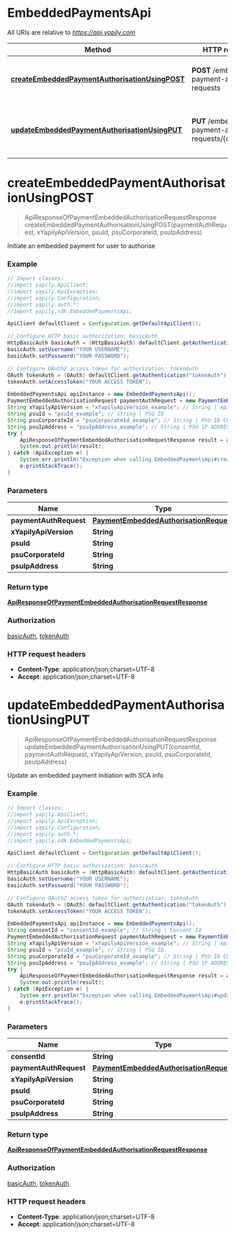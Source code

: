# EmbeddedPaymentsApi

All URIs are relative to *https://api.yapily.com*

Method | HTTP request | Description
------------- | ------------- | -------------
[**createEmbeddedPaymentAuthorisationUsingPOST**](EmbeddedPaymentsApi.md#createEmbeddedPaymentAuthorisationUsingPOST) | **POST** /embedded-payment-auth-requests | Initiate an embedded payment for user to authorise
[**updateEmbeddedPaymentAuthorisationUsingPUT**](EmbeddedPaymentsApi.md#updateEmbeddedPaymentAuthorisationUsingPUT) | **PUT** /embedded-payment-auth-requests/{consentId} | Update an embedded payment initiation with SCA info


<a name="createEmbeddedPaymentAuthorisationUsingPOST"></a>
# **createEmbeddedPaymentAuthorisationUsingPOST**
> ApiResponseOfPaymentEmbeddedAuthorisationRequestResponse createEmbeddedPaymentAuthorisationUsingPOST(paymentAuthRequest, xYapilyApiVersion, psuId, psuCorporateId, psuIpAddress)

Initiate an embedded payment for user to authorise

### Example
```java
// Import classes:
//import yapily.ApiClient;
//import yapily.ApiException;
//import yapily.Configuration;
//import yapily.auth.*;
//import yapily.sdk.EmbeddedPaymentsApi;

ApiClient defaultClient = Configuration.getDefaultApiClient();

// Configure HTTP basic authorization: basicAuth
HttpBasicAuth basicAuth = (HttpBasicAuth) defaultClient.getAuthentication("basicAuth");
basicAuth.setUsername("YOUR USERNAME");
basicAuth.setPassword("YOUR PASSWORD");

// Configure OAuth2 access token for authorization: tokenAuth
OAuth tokenAuth = (OAuth) defaultClient.getAuthentication("tokenAuth");
tokenAuth.setAccessToken("YOUR ACCESS TOKEN");

EmbeddedPaymentsApi apiInstance = new EmbeddedPaymentsApi();
PaymentEmbeddedAuthorisationRequest paymentAuthRequest = new PaymentEmbeddedAuthorisationRequest(); // PaymentEmbeddedAuthorisationRequest | paymentAuthRequest
String xYapilyApiVersion = "xYapilyApiVersion_example"; // String | Api Version
String psuId = "psuId_example"; // String | PSU ID
String psuCorporateId = "psuCorporateId_example"; // String | PSU ID CORPORATE
String psuIpAddress = "psuIpAddress_example"; // String | PSU IP ADDRESS
try {
    ApiResponseOfPaymentEmbeddedAuthorisationRequestResponse result = apiInstance.createEmbeddedPaymentAuthorisationUsingPOST(paymentAuthRequest, xYapilyApiVersion, psuId, psuCorporateId, psuIpAddress);
    System.out.println(result);
} catch (ApiException e) {
    System.err.println("Exception when calling EmbeddedPaymentsApi#createEmbeddedPaymentAuthorisationUsingPOST");
    e.printStackTrace();
}
```

### Parameters

Name | Type | Description  | Notes
------------- | ------------- | ------------- | -------------
 **paymentAuthRequest** | [**PaymentEmbeddedAuthorisationRequest**](PaymentEmbeddedAuthorisationRequest.md)| paymentAuthRequest |
 **xYapilyApiVersion** | **String**| Api Version | [optional]
 **psuId** | **String**| PSU ID | [optional]
 **psuCorporateId** | **String**| PSU ID CORPORATE | [optional]
 **psuIpAddress** | **String**| PSU IP ADDRESS | [optional]

### Return type

[**ApiResponseOfPaymentEmbeddedAuthorisationRequestResponse**](ApiResponseOfPaymentEmbeddedAuthorisationRequestResponse.md)

### Authorization

[basicAuth](../README.md#basicAuth), [tokenAuth](../README.md#tokenAuth)

### HTTP request headers

 - **Content-Type**: application/json;charset=UTF-8
 - **Accept**: application/json;charset=UTF-8

<a name="updateEmbeddedPaymentAuthorisationUsingPUT"></a>
# **updateEmbeddedPaymentAuthorisationUsingPUT**
> ApiResponseOfPaymentEmbeddedAuthorisationRequestResponse updateEmbeddedPaymentAuthorisationUsingPUT(consentId, paymentAuthRequest, xYapilyApiVersion, psuId, psuCorporateId, psuIpAddress)

Update an embedded payment initiation with SCA info

### Example
```java
// Import classes:
//import yapily.ApiClient;
//import yapily.ApiException;
//import yapily.Configuration;
//import yapily.auth.*;
//import yapily.sdk.EmbeddedPaymentsApi;

ApiClient defaultClient = Configuration.getDefaultApiClient();

// Configure HTTP basic authorization: basicAuth
HttpBasicAuth basicAuth = (HttpBasicAuth) defaultClient.getAuthentication("basicAuth");
basicAuth.setUsername("YOUR USERNAME");
basicAuth.setPassword("YOUR PASSWORD");

// Configure OAuth2 access token for authorization: tokenAuth
OAuth tokenAuth = (OAuth) defaultClient.getAuthentication("tokenAuth");
tokenAuth.setAccessToken("YOUR ACCESS TOKEN");

EmbeddedPaymentsApi apiInstance = new EmbeddedPaymentsApi();
String consentId = "consentId_example"; // String | Consent Id
PaymentEmbeddedAuthorisationRequest paymentAuthRequest = new PaymentEmbeddedAuthorisationRequest(); // PaymentEmbeddedAuthorisationRequest | paymentAuthRequest
String xYapilyApiVersion = "xYapilyApiVersion_example"; // String | Api Version
String psuId = "psuId_example"; // String | PSU ID
String psuCorporateId = "psuCorporateId_example"; // String | PSU ID CORPORATE
String psuIpAddress = "psuIpAddress_example"; // String | PSU IP ADDRESS
try {
    ApiResponseOfPaymentEmbeddedAuthorisationRequestResponse result = apiInstance.updateEmbeddedPaymentAuthorisationUsingPUT(consentId, paymentAuthRequest, xYapilyApiVersion, psuId, psuCorporateId, psuIpAddress);
    System.out.println(result);
} catch (ApiException e) {
    System.err.println("Exception when calling EmbeddedPaymentsApi#updateEmbeddedPaymentAuthorisationUsingPUT");
    e.printStackTrace();
}
```

### Parameters

Name | Type | Description  | Notes
------------- | ------------- | ------------- | -------------
 **consentId** | **String**| Consent Id |
 **paymentAuthRequest** | [**PaymentEmbeddedAuthorisationRequest**](PaymentEmbeddedAuthorisationRequest.md)| paymentAuthRequest |
 **xYapilyApiVersion** | **String**| Api Version | [optional]
 **psuId** | **String**| PSU ID | [optional]
 **psuCorporateId** | **String**| PSU ID CORPORATE | [optional]
 **psuIpAddress** | **String**| PSU IP ADDRESS | [optional]

### Return type

[**ApiResponseOfPaymentEmbeddedAuthorisationRequestResponse**](ApiResponseOfPaymentEmbeddedAuthorisationRequestResponse.md)

### Authorization

[basicAuth](../README.md#basicAuth), [tokenAuth](../README.md#tokenAuth)

### HTTP request headers

 - **Content-Type**: application/json;charset=UTF-8
 - **Accept**: application/json;charset=UTF-8


